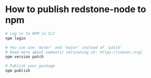 # How to publish redstone-node to npm

```bash
# Log in to NPM in CLI
npm login

# You can use 'minor' and 'major' instead of 'patch'
# Read more about semantic versioning at: https://semver.org/
npm version patch

# Publish your package
npm publish
```
